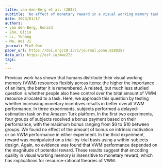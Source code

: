 ```yaml
---
title: van-den-Berg et al. (2023)
subtitle: 'No effect of monetary reward in a visual working memory task'
date: 2023/01/17
authors:
- van den Berg, Ronald
- Zou, Qijia
- Li, Yuhang
- Ma, Wei Ji
journal: PLoS One
paper_url: https://doi.org/10.1371/journal.pone.0280257
data_url: https://osf.io/mwz27/
tags:
- 
---
```


Previous work has shown that humans distribute their visual working memory (VWM) resources flexibly across items: the higher the importance of an item, the better it is remembered. A related, but much less studied question is whether people also have control over the total amount of VWM resource allocated to a task. Here, we approach this question by testing whether increasing monetary incentives results in better overall VWM performance. In three experiments, subjects performed a delayed-estimation task on the Amazon Turk platform. In the first two experiments, four groups of subjects received a bonus payment based on their performance, with the maximum bonus ranging from $0 to $10 between groups. We found no effect of the amount of bonus on intrinsic motivation or on VWM performance in either experiment. In the third experiment, reward was manipulated on a trial-by-trial basis using a within-subjects design. Again, no evidence was found that VWM performance depended on the magnitude of potential reward. These results suggest that encoding quality in visual working memory is insensitive to monetary reward, which has implications for resource-rational theories of VWM.
